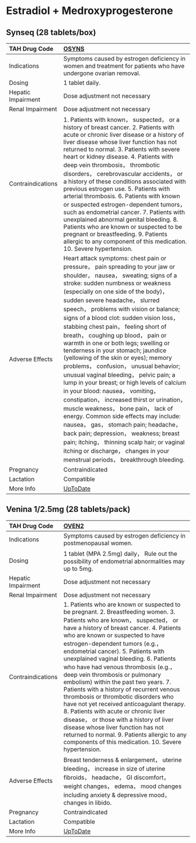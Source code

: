 # Estradiol + Medroxyprogesterone

## Synseq (28 tablets/box)

| TAH Drug Code      | [OSYNS](https://www.tahsda.org.tw/drugs/hissearch.php?drug_code=OSYNS)                                                                                                                                                                                                                                                                                                                                                                                                                                                                                                                                                                                                                                                                                                                                                                                                                                                                                                                                                                          |
|:-------------------|:------------------------------------------------------------------------------------------------------------------------------------------------------------------------------------------------------------------------------------------------------------------------------------------------------------------------------------------------------------------------------------------------------------------------------------------------------------------------------------------------------------------------------------------------------------------------------------------------------------------------------------------------------------------------------------------------------------------------------------------------------------------------------------------------------------------------------------------------------------------------------------------------------------------------------------------------------------------------------------------------------------------------------------------------|
| Indications        | Symptoms caused by estrogen deficiency in women and treatment for patients who have undergone ovarian removal.                                                                                                                                                                                                                                                                                                                                                                                                                                                                                                                                                                                                                                                                                                                                                                                                                                                                                                                                  |
| Dosing             | 1 tablet daily.                                                                                                                                                                                                                                                                                                                                                                                                                                                                                                                                                                                                                                                                                                                                                                                                                                                                                                                                                                                                                                 |
| Hepatic Impairment | Dose adjustment not necessary                                                                                                                                                                                                                                                                                                                                                                                                                                                                                                                                                                                                                                                                                                                                                                                                                                                                                                                                                                                                                   |
| Renal Impairment   | Dose adjustment not necessary                                                                                                                                                                                                                                                                                                                                                                                                                                                                                                                                                                                                                                                                                                                                                                                                                                                                                                                                                                                                                   |
| Contraindications  | 1. Patients with known， suspected， or a history of breast cancer. 2. Patients with acute or chronic liver disease or a history of liver disease whose liver function has not returned to normal. 3. Patients with severe heart or kidney disease. 4. Patients with deep vein thrombosis， thrombotic disorders， cerebrovascular accidents， or a history of these conditions associated with previous estrogen use. 5. Patients with arterial thrombosis. 6. Patients with known or suspected estrogen-dependent tumors， such as endometrial cancer. 7. Patients with unexplained abnormal genital bleeding. 8. Patients who are known or suspected to be pregnant or breastfeeding. 9. Patients allergic to any component of this medication. 10. Severe hypertension.                                                                                                                                                                                                                                                                     |
| Adverse Effects    | Heart attack symptoms: chest pain or pressure， pain spreading to your jaw or shoulder， nausea， sweating; signs of a stroke: sudden numbness or weakness (especially on one side of the body)， sudden severe headache， slurred speech， problems with vision or balance; signs of a blood clot: sudden vision loss， stabbing chest pain， feeling short of breath， coughing up blood， pain or warmth in one or both legs; swelling or tenderness in your stomach; jaundice (yellowing of the skin or eyes); memory problems， confusion， unusual behavior; unusual vaginal bleeding， pelvic pain; a lump in your breast; or high levels of calcium in your blood: nausea， vomiting， constipation， increased thirst or urination， muscle weakness， bone pain， lack of energy. Common side effects may include: nausea， gas， stomach pain; headache， back pain; depression， weakness; breast pain; itching， thinning scalp hair; or vaginal itching or discharge， changes in your menstrual periods， breakthrough bleeding. |
| Pregnancy          | Contraindicated                                                                                                                                                                                                                                                                                                                                                                                                                                                                                                                                                                                                                                                                                                                                                                                                                                                                                                                                                                                                                                 |
| Lactation          | Compatible                                                                                                                                                                                                                                                                                                                                                                                                                                                                                                                                                                                                                                                                                                                                                                                                                                                                                                                                                                                                                                      |
| More Info          | [UpToDate](https://www.uptodate.com/contents/equine-conjugated-estrogens-and-medroxyprogesterone-acetate-drug-information)                                                                                                                                                                                                                                                                                                                                                                                                                                                                                                                                                                                                                                                                                                                                                                                                                                                                                                                      |

## Venina 1/2.5mg (28 tablets/pack)

| TAH Drug Code      | [OVEN2](https://www.tahsda.org.tw/drugs/hissearch.php?drug_code=OVEN2)                                                                                                                                                                                                                                                                                                                                                                                                                                                                                                                                                                                                                                                                                                                                       |
|:-------------------|:-------------------------------------------------------------------------------------------------------------------------------------------------------------------------------------------------------------------------------------------------------------------------------------------------------------------------------------------------------------------------------------------------------------------------------------------------------------------------------------------------------------------------------------------------------------------------------------------------------------------------------------------------------------------------------------------------------------------------------------------------------------------------------------------------------------|
| Indications        | Symptoms caused by estrogen deficiency in postmenopausal women.                                                                                                                                                                                                                                                                                                                                                                                                                                                                                                                                                                                                                                                                                                                                              |
| Dosing             | 1 tablet (MPA 2.5mg) daily， Rule out the possibility of endometrial abnormalities may up to 5mg.                                                                                                                                                                                                                                                                                                                                                                                                                                                                                                                                                                                                                                                                                                            |
| Hepatic Impairment | Dose adjustment not necessary                                                                                                                                                                                                                                                                                                                                                                                                                                                                                                                                                                                                                                                                                                                                                                                |
| Renal Impairment   | Dose adjustment not necessary                                                                                                                                                                                                                                                                                                                                                                                                                                                                                                                                                                                                                                                                                                                                                                                |
| Contraindications  | 1. Patients who are known or suspected to be pregnant. 2. Breastfeeding women. 3. Patients who are known， suspected， or have a history of breast cancer. 4. Patients who are known or suspected to have estrogen-dependent tumors (e.g.， endometrial cancer). 5. Patients with unexplained vaginal bleeding. 6. Patients who have had venous thrombosis (e.g.， deep vein thrombosis or pulmonary embolism) within the past two years. 7. Patients with a history of recurrent venous thrombosis or thrombotic disorders who have not yet received anticoagulant therapy. 8. Patients with acute or chronic liver disease， or those with a history of liver disease whose liver function has not returned to normal. 9. Patients allergic to any components of this medication. 10. Severe hypertension. |
| Adverse Effects    | Breast tenderness & enlargement， uterine bleeding， increase in size of uterine fibroids， headache， GI discomfort， weight changes， edema， mood changes including anxiety & depressive mood， changes in libido.                                                                                                                                                                                                                                                                                                                                                                                                                                                                                                                                                                                        |
| Pregnancy          | Contraindicated                                                                                                                                                                                                                                                                                                                                                                                                                                                                                                                                                                                                                                                                                                                                                                                              |
| Lactation          | Compatible                                                                                                                                                                                                                                                                                                                                                                                                                                                                                                                                                                                                                                                                                                                                                                                                   |
| More Info          | [UpToDate](https://www.uptodate.com/contents/equine-conjugated-estrogens-and-medroxyprogesterone-acetate-drug-information)                                                                                                                                                                                                                                                                                                                                                                                                                                                                                                                                                                                                                                                                                   |

